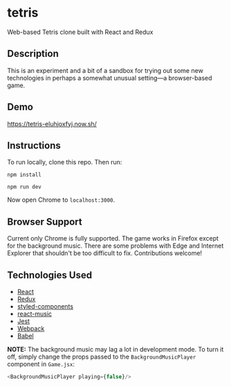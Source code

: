 # tetris
Web-based Tetris clone built with React and Redux

## Description
This is an experiment and a bit of a sandbox for trying out some new technologies in perhaps a somewhat unusual setting—a browser-based game.

## Demo
https://tetris-eluhjoxfyj.now.sh/

## Instructions
To run locally, clone this repo. Then run:
```
npm install
```
```
npm run dev
```
Now open Chrome to `localhost:3000`.

## Browser Support
Current only Chrome is fully supported. The game works in Firefox except for the background music. There are some problems with Edge and Internet Explorer that shouldn't be too difficult to fix. Contributions welcome!

## Technologies Used
* [React](https://github.com/facebook/react)
* [Redux](https://github.com/reactjs/redux)
* [styled-components](https://github.com/styled-components/styled-components)
* [react-music](https://github.com/FormidableLabs/react-music)
* [Jest](https://github.com/facebook/jest)
* [Webpack](https://github.com/webpack/webpack)
* [Babel](https://github.com/babel/babel)

**NOTE:** The background music may lag a lot in development mode. To turn it off, simply change the props passed to the `BackgroundMusicPlayer` component in `Game.jsx`:
```js
<BackgroundMusicPlayer playing={false}/>
```
